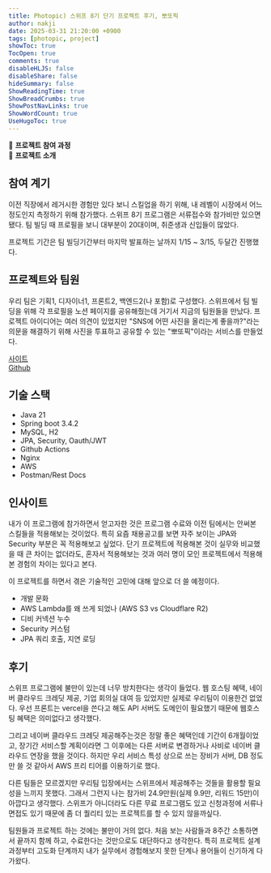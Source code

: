```yaml
---
title: Photopic) 스위프 8기 단기 프로젝트 후기, 뽀또픽
author: nakji
date: 2025-03-31 21:20:00 +0900
tags: [photopic, project]
showToc: true
TocOpen: true
comments: true
disableHLJS: false
disableShare: false
hideSummary: false
ShowReadingTime: true
ShowBreadCrumbs: true
ShowPostNavLinks: true
ShowWordCount: true
UseHugoToc: true
---
```

🔔 **프로젝트 참여 과정**   
🔔 **프로젝트 소개**

## **참여 계기**
이전 직장에서 레거시한 경험만 있다 보니 스킬업을 하기 위해, 내 레벨이 시장에서 어느 정도인지 측정하기 위해 참가했다. 스위프 8기 프로그램은 서류접수와 참가비만 있으면 됐다. 팀 빌딩 때 프로필을 보니 대부분이 20대이며, 취준생과 신입들이 많았다.

프로젝트 기간은 팀 빌딩기간부터 마지막 발표하는 날까지 1/15 ~ 3/15, 두달간 진행했다.

## **프로젝트와 팀원**
우리 팀은 기획1, 디자이너1, 프론트2, 백엔드2(나 포함)로 구성했다. 스위프에서 팀 빌딩을 위해 각 프로필을 노션 페이지를 공유해줬는데 거기서 지금의 팀원들을 만났다. 프로젝트 아이디어는 여러 의견이 있었지만 "SNS에 어떤 사진을 올리는게 좋을까?"라는 의문을 해결하기 위해 사진을 투표하고 공유할 수 있는 "뽀또픽"이라는 서비스를 만들었다.

<a href="https://www.photopic.site" target="_blank">사이트</a>  
<a href="https://github.com/SWYP-team-2th/server" target="_blank">Github</a>

## **기술 스택**
- Java 21
- Spring boot 3.4.2
- MySQL, H2
- JPA, Security, Oauth/JWT
- Github Actions
- Nginx
- AWS
- Postman/Rest Docs

## **인사이트**
내가 이 프로그램에 참가하면서 얻고자한 것은 프로그램 수료와 이전 팀에서는 안써본 스킬들을 적용해보는 것이었다. 특히 요즘 채용공고를 보면 자주 보이는 JPA와 Security 부분은 꼭 적용해보고 싶었다. 단기 프로젝트에 적용해본 것이 실무와 비교했을 때 큰 차이는 없더라도, 혼자서 적용해보는 것과 여러 명이 모인 프로젝트에서 적용해본 경험의 차이는 있다고 본다.

이 프로젝트를 하면서 겪은 기술적인 고민에 대해 앞으로 더 쓸 예정이다.
- 개발 문화
- AWS Lambda를 왜 쓰게 되었나 (AWS S3 vs Cloudflare R2)
- 디비 커넥션 누수
- Security 커스텀
- JPA 쿼리 호출, 지연 로딩


## **후기**
스위프 프로그램에 불만이 있는데 너무 방치한다는 생각이 들었다. 웹 호스팅 혜택, 네이버 클라우드 크레딧 제공, 기업 회의실 대여 등 있었지만 실제로 우리팀이 이용한건 없었다. 
우선 프론트는 vercel을 쓴다고 해도 API 서버도 도메인이 필요했기 때문에 웹호스팅 혜택은 의미없다고 생각했다.

그리고 네이버 클라우드 크레딧 제공해주는것은 정말 좋은 혜택인데 기간이 6개월이었고, 장기간 서비스할 계획이라면 그 이후에는 다른 서버로 변경하거나 사비로 네이버 클라우드 연장을 했을 것이다. 하지만 우리 서비스 특성 상으로 쓰는 장비가 서버, DB 정도만 쓸 것 같아서 AWS 프리 티어를 이용하기로 했다.

다른 팀들은 모르겠지만 우리팀 입장에서는 스위프에서 제공해주는 것들을 활용할 필요성을 느끼지 못했다. 그래서 그런지 나는 참가비 24.9만원(실제 9.9만, 리워드 15만)이 아깝다고 생각했다. 스위프가 아니더라도 다른 무료 프로그램도 있고 신청과정에 서류나 면접도 있기 때문에 좀 더 퀄리티 있는 프로젝트를 할 수 있지 않을까싶다.

팀원들과 프로젝트 하는 것에는 불만이 거의 없다. 처음 보는 사람들과 8주간 소통하면서 끝까지 함께 하고, 수료한다는 것만으로도 대단하다고 생각한다. 특히 프로젝트 설계 과정부터 고도화 단계까지 내가 실무에서 경험해보지 못한 단계나 용어들이 신기하게 다가왔다. 